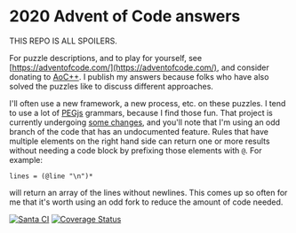 # 2020 Advent of Code answers

THIS REPO IS ALL SPOILERS.

For puzzle descriptions, and to play for yourself, see [https://adventofcode.com/](https://adventofcode.com/), and consider donating to [AoC++](https://adventofcode.com/2020/support).  I publish my answers because folks who have also solved the puzzles like to discuss different approaches.

I'll often use a new framework, a new process, etc. on these puzzles.  I tend to use a lot of [PEGjs](https://pegjs.org/) grammars, because I find those fun.  That project is currently undergoing [some changes](https://github.com/pegjs/pegjs/issues/639), and you'll note that I'm using an odd branch of the code that has an undocumented feature.  Rules that have multiple elements on the right hand side can return one or more results without needing a code block by prefixing those elements with `@`.  For example:

```pegjs
lines = (@line "\n")*
```

will return an array of the lines without newlines.  This comes up so often for me that it's worth using an odd fork to reduce the amount of code needed.


[![Santa CI](https://github.com/hildjj/AdventOfCode2020/workflows/Santa/badge.svg)](https://github.com/hildjj/AdventOfCode2020/actions?query=workflow%3ASanta)
[![Coverage Status](https://coveralls.io/repos/github/hildjj/AdventOfCode2020/badge.svg?branch=master)](https://coveralls.io/github/hildjj/AdventOfCode2020?branch=master)
